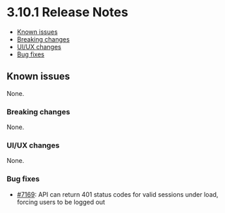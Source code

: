 # 3.10.1 Release Notes

- [Known issues](#known-issues)
- [Breaking changes](#breaking-changes)
- [UI/UX changes](#uiux-changes)
- [Bug fixes](#bug-fixes)

## Known issues

None.

### Breaking changes

None.

### UI/UX changes

None.

### Bug fixes

- [#7169](https://github.com/medic/cht-core/issues/7169): API can return 401 status codes for valid sessions under load, forcing users to be logged out
